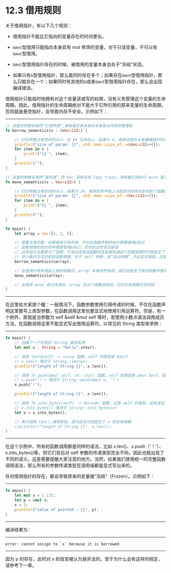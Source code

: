 # 12.3 借用规则

关于借用指针，有以下几个规则：

* 借用指针不能比它指向的变量存在的时间更长。

* `&mut`型借用只能指向本身具有 mut 修饰的变量，对于只读变量，不可以有`&mut`型借用。

* `&mut`型借用指针存在的时候，被借用的变量本身会处于“冻结”状态。

* 如果只有`&`型借用指针，那么能同时存在多个；如果存在`&mut`型借用指针，那么只能存在一个；如果同时有其他的`&`或者`&mut`型借用指针存在，那么会出现编译错误。

借用指针只能临时地拥有对这个变量读或写的权限，没有义务管理这个变量的生命周期。因此，借用指针的生命周期绝对不能大于它所引用的原来变量的生命周期，否则就是悬空指针，会导致内存不安全。示例如下：

---

```rust
// 这里的参数采用的“引用传递”,意味着实参本身并未丢失对内存的管理权
fn borrow_semantics(v : &Vec<i32>) {

    // 打印参数占用空间的大小，在 64 位系统上，结果为 8，表明该指针与普通裸指针的内部表示方法相同
    println!("size of param: {}", std::mem::size_of::<&Vec<i32>>());
    for item in v {
        print!("{} ", item);
    }
    println!("");
}

// 这里的参数采用的“值传递”,而 Vec 没有实现 Copy trait，意味着它将执行 move 语义
fn move_semantics(v : Vec<i32>) {

    // 打印参数占用空间的大小，结果为 24，表明实参中栈上分配的内存空间复制到了函数的形参中
    println!("size of param: {}", std::mem::size_of::<Vec<i32>>());
    for item in v {
        print!("{} ", item);
    }
    println!("");
}

fn main() {
    let array = vec![1, 2, 3];

    // 需要注意的是，如果使用引用传递，不仅在函数声明的地方需要使用&标记
    // 函数调用的地方同样需要使用&标记，否则会出现语法错误
    // 这样设计主要是为了显眼，不用去阅读该函数的签名就知道这个函数调用的时候发生了什么
    // 而小数点方式的成员函数调用，对于 self 参数，会“自动转换”,不必显式借用，这里有个区别
    borrow_semantics(&array);

    // 在使用引用传递给上面的函数后，array 本身依然有效，我们还能在下面的函数中使用
    move_semantics(array);

    // 在使用 move 语义传递后，array 在这个函数调用后，它的生命周期已经完结
}
```

---

在这里给大家提个醒：一般情况下，函数参数使用引用传递的时候，不仅在函数声明这里要写上类型参数，在函数调用这里也要显式地使用引用运算符。但是，有一个例外，那就是当参数为 self &self &mut self 等时，若使用小数点语法调用成员方法，在函数调用这里不能显式写出借用运算符。以常见的 String 类型来举例：

---

```rust
fn main() {
    // 创建了一个可变的 String 类型实例
    let mut x : String = "hello".into();

    // 调用 len(&self) -> usize 函数。self 的类型是 &Self
    // x.len() 等同于 String::len(&x)
    println!("length of String {}", x.len());

    // 调用 fn push(&mut self, ch: char) 函数。self 的类型是 &mut Self，因此它有权对字符串做修改
    // x.push('!') 等同于 String::push(&mut x, '!')
    x.push('!');

    println!("length of String {}", x.len());

    // 调用 fn into_bytes(self) -> Vec<u8> 函数。注意 self 的类型，此处发生了所有权转移
    // x.into_bytes() 等同于 String::into_bytes(x)
    let v = x.into_bytes();

    // 再次调用 len(),编译失败，因为此处已经超过了 x 的生命周期
    //println!("length of String {}", x.len());
}
```

---

在这个示例中，所有的函数调用都是同样的语法，比如 x.len()、x.push（'！'）、x.into\_bytes()等，但它们背后对 self 参数的传递类型完全不同，因此也就出现了不同的语义。这是需要提醒大家注意的地方。当然，如果我们使用统一的完整函数调用语法，那么所有的参数传递类型在调用端都是显式写出来的。

任何借用指针的存在，都会导致原来的变量被“冻结”（Frozen）。示例如下：

---

```rust
fn main() {
    let mut x = 1_i32;
    let p = &mut x;
    x = 2;
    println!("value of pointed : {}", p);
}
```

---

编译结果为：

---

```rust
error: cannot assign to `x` because it is borrowed
```

---

因为 p 的存在，此时对 x 的改变被认为是非法的。至于为什么会有这样的规定，请参考下一章。
